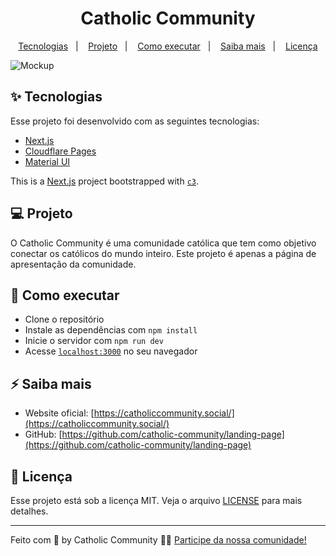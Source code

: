 <h1 align="center">Catholic Community</h1>

<p align="center">
  <a href="#-tecnologias">Tecnologias</a>&nbsp;&nbsp;&nbsp;|&nbsp;&nbsp;&nbsp;
  <a href="#-projeto">Projeto</a>&nbsp;&nbsp;&nbsp;|&nbsp;&nbsp;&nbsp;
  <a href="#-como-executar">Como executar</a>&nbsp;&nbsp;&nbsp;|&nbsp;&nbsp;&nbsp;
  <a href="#-saiba-mais">Saiba mais</a>&nbsp;&nbsp;&nbsp;|&nbsp;&nbsp;&nbsp;
  <a href="#-licença">Licença</a>
</p>

![Mockup](https://res.cloudinary.com/da2hgsrt7/image/upload/v1706141241/catholic-connect/preview.png)

## ✨ Tecnologias

Esse projeto foi desenvolvido com as seguintes tecnologias:

- [Next.js](https://nextjs.org/)
- [Cloudflare Pages](https://developers.cloudflare.com/pages)
- [Material UI](https://mui.com/material-ui)

This is a [Next.js](https://nextjs.org/) project bootstrapped with
[`c3`](https://developers.cloudflare.com/pages/get-started/c3).

## 💻 Projeto

O Catholic Community é uma comunidade católica que tem como objetivo conectar os
católicos do mundo inteiro. Este projeto é apenas a página de apresentação da
comunidade.

## 🚀 Como executar

- Clone o repositório
- Instale as dependências com `npm install`
- Inicie o servidor com `npm run dev`
- Acesse [`localhost:3000`](http://localhost:3000) no seu navegador

## ⚡️ Saiba mais

- Website oficial:
  [https://catholiccommunity.social/](https://catholiccommunity.social/)
- GitHub:
  [https://github.com/catholic-community/landing-page](https://github.com/catholic-community/landing-page)

## 📄 Licença

Esse projeto está sob a licença MIT. Veja o arquivo [LICENSE](LICENSE.md) para
mais detalhes.

---

<p>
Feito com 💛 by Catholic Community 👋🏻
<a href="https://catholiccommunity.social">Participe da nossa comunidade!</a>
</p>
